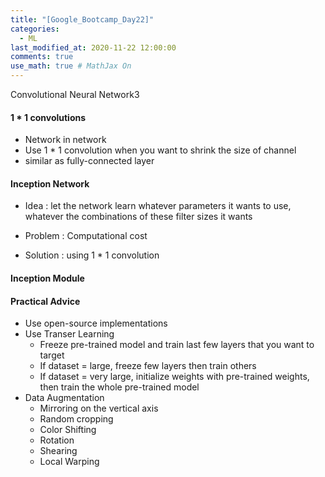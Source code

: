 ```yaml
---
title: "[Google_Bootcamp_Day22]"
categories: 
  - ML
last_modified_at: 2020-11-22 12:00:00
comments: true
use_math: true # MathJax On
---
```


Convolutional Neural Network3

#### 1 * 1 convolutions
- Network in network
- Use 1 * 1 convolution when you want to shrink the size of channel
- similar as fully-connected layer

#### Inception Network
- Idea : let the network learn whatever parameters it wants to use, whatever the combinations of these filter sizes it wants

- Problem : Computational cost
- Solution : using 1 * 1 convolution


#### Inception Module


#### Practical Advice
- Use open-source implementations
- Use Transer Learning
  - Freeze pre-trained model and train last few layers that you want to target
  - If dataset = large, freeze few layers then train others
  - If dataset = very large, initialize weights with pre-trained weights, then train the whole pre-trained model
- Data Augmentation
  - Mirroring on the vertical axis
  - Random cropping
  - Color Shifting
  - Rotation
  - Shearing
  - Local Warping
 
